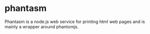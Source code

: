 phantasm
========

Phantasm is a node.js web service for printing html web pages and is mainly a wrapper around phantomjs.  
